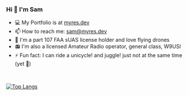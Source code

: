 ### Hi 👋 I'm Sam

<ul>
 <li>💻 My Portfolio is at <a href="https://myres.dev">myres.dev</a></li>
 <li>📫 How to reach me: <a href="mailto:sam@myres.dev">sam@myres.dev</a></li>
 <li>🚁 I'm a part 107 FAA sUAS license holder and love flying drones</li>
 <li>📻 I'm also a licensed Amateur Radio operator, general class, W9USI
 <li>⚡ Fun fact: I can ride a unicycle! and juggle! just not at the same time (yet 🤡)</li>
</ul>
<br />

[![Top Langs](https://github-readme-stats.vercel.app/api/top-langs/?username=samiam2013&layout=compact)](https://github.com/samiam2013/github-readme-stats)

